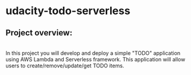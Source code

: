 # udacity-todo-serverless
<h2>Project overview:</h2><br>
In this project you will develop and deploy a simple "TODO" application using AWS Lambda and Serverless framework. This application will allow users to create/remove/update/get TODO items.
